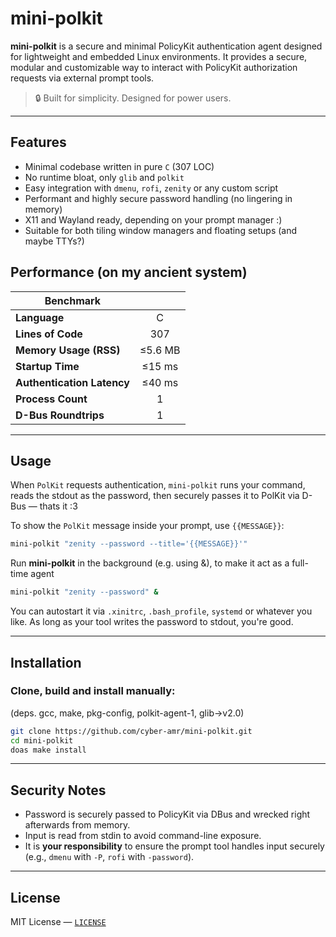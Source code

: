 # mini-polkit

**mini-polkit** is a secure and minimal PolicyKit authentication agent designed for lightweight and embedded Linux environments. It provides a secure, modular and customizable way to interact with PolicyKit authorization requests via external prompt tools.

> 🔒 Built for simplicity. Designed for power users.

---

## Features

- Minimal codebase written in pure `C` (307 LOC)
- No runtime bloat, only `glib` and `polkit`
- Easy integration with `dmenu`, `rofi`, `zenity` or any custom script
- Performant and highly secure password handling (no lingering in memory)
- X11 and Wayland ready, depending on your prompt manager :)
- Suitable for both tiling window managers and floating setups (and maybe TTYs?)

## Performance (on my ancient system)

| Benchmark                  |             |
|----------------------------|:-----------:|
| **Language**               | C           |
| **Lines of Code**          | 307         |
| **Memory Usage (RSS)**     | ≤5.6 MB     |
| **Startup Time**           | ≤15 ms      |
| **Authentication Latency** | ≤40 ms      |
| **Process Count**          | 1           |
| **D-Bus Roundtrips**       | 1           |

---

## Usage

When `PolKit` requests authentication, `mini-polkit` runs your command, reads the stdout as the password, then securely passes it to PolKit via D-Bus — thats it :3

To show the `PolKit` message inside your prompt, use `{{MESSAGE}}`:

```sh
mini-polkit "zenity --password --title='{{MESSAGE}}'"
```

Run **mini-polkit** in the background (e.g. using &), to make it act as a full-time agent

```sh
mini-polkit "zenity --password" &
```

You can autostart it via `.xinitrc`, `.bash_profile`, `systemd` or whatever you like. As long as your tool writes the password to stdout, you're good.

---

## Installation

### Clone, build and install manually:

(deps. gcc, make, pkg-config, polkit-agent-1, glib->v2.0)

```sh
git clone https://github.com/cyber-amr/mini-polkit.git
cd mini-polkit
doas make install
```

---

## Security Notes

* Password is securely passed to PolicyKit via DBus and wrecked right afterwards from memory.
* Input is read from stdin to avoid command-line exposure.
* It is **your responsibility** to ensure the prompt tool handles input securely (e.g., `dmenu` with `-P`, `rofi` with `-password`).

---

## License

MIT License — [`LICENSE`](/LICENSE)
